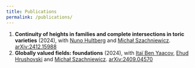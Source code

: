 ```yaml
---
title: Publications
permalink: /publications/
---
```

<ol>
  <li>
    <b>Continuity of heights in families and complete intersections in toric varieties</b> (2024), with <a href="https://sites.google.com/view/nuno-hultberg/">Nuno Hultberg</a> and <a href="https://michalszachniewicz.github.io/">Michał Szachniewicz</a>. <a href="https://arxiv.org/abs/2412.15988">arXiv:2412.15988</a>
  </li>
  <li>
    <b>Globally valued fields: foundations</b> (2024), with <a href="https://math.univ-lyon1.fr/~begnac/">Itaï Ben Yaacov</a>, <a href="https://www.maths.ox.ac.uk/people/ehud.hrushovski">Ehud Hrushovski</a> and <a href="https://michalszachniewicz.github.io/">Michał Szachniewicz</a>. <a href="https://arxiv.org/abs/2409.04570">arXiv:2409.04570</a>
  </li>
</ol>
